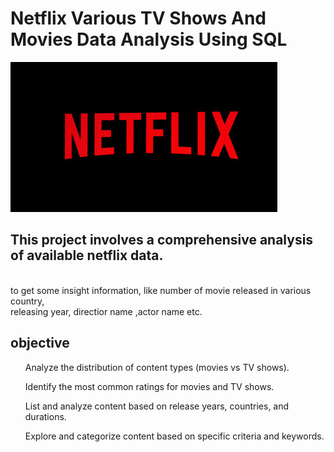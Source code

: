 # Netflix Various TV Shows And Movies Data  Analysis Using SQL


![Netflix_Logo](https://github.com/ernitishyadav/netflix_sql_project/blob/main/netflix_img.jpg)


## This project involves a comprehensive analysis of available netflix data.
<br> to get some insight information, like number of movie released in various country,<br>
releasing year, directior name ,actor name etc.


## objective
<ul>Analyze the distribution of content types (movies vs TV shows).</ul>
<ul>Identify the most common ratings for movies and TV shows.</ul>
<ul>List and analyze content based on release years, countries, and durations.</ul>
<ul>Explore and categorize content based on specific criteria and keywords.</ul>

